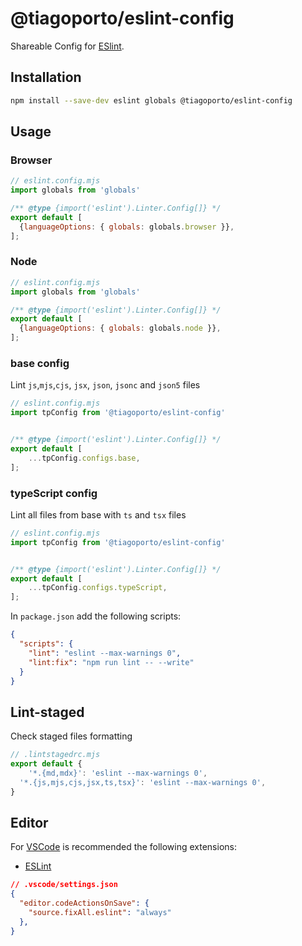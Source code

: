 # @tiagoporto/eslint-config

Shareable Config for [ESlint](https://eslint.org).

## Installation

```bash
npm install --save-dev eslint globals @tiagoporto/eslint-config
```

## Usage

### Browser

```mjs
// eslint.config.mjs
import globals from 'globals'

/** @type {import('eslint').Linter.Config[]} */
export default [
  {languageOptions: { globals: globals.browser }},
];
```

### Node

```mjs
// eslint.config.mjs
import globals from 'globals'

/** @type {import('eslint').Linter.Config[]} */
export default [
  {languageOptions: { globals: globals.node }},
];
```

### base config

Lint `js`,`mjs`,`cjs`, `jsx`, `json`, `jsonc` and `json5` files

```mjs
// eslint.config.mjs
import tpConfig from '@tiagoporto/eslint-config'


/** @type {import('eslint').Linter.Config[]} */
export default [
    ...tpConfig.configs.base,
];
```

### typeScript config

Lint all files from base with `ts` and `tsx` files

```mjs
// eslint.config.mjs
import tpConfig from '@tiagoporto/eslint-config'


/** @type {import('eslint').Linter.Config[]} */
export default [
    ...tpConfig.configs.typeScript,
];
```

In `package.json` add the following scripts:

```json
{
  "scripts": {
    "lint": "eslint --max-warnings 0",
    "lint:fix": "npm run lint -- --write"
  }
}
```

## Lint-staged

Check staged files formatting

```mjs
// .lintstagedrc.mjs
export default {
    '*.{md,mdx}': 'eslint --max-warnings 0',
  '*.{js,mjs,cjs,jsx,ts,tsx}': 'eslint --max-warnings 0',
}
```

## Editor

For [VSCode](https://code.visualstudio.com) is recommended the following extensions:

- [ESLint](https://marketplace.visualstudio.com/items?itemName=dbaeumer.vscode-eslint)

```json
// .vscode/settings.json
{
  "editor.codeActionsOnSave": {
    "source.fixAll.eslint": "always"
  },
}
```
